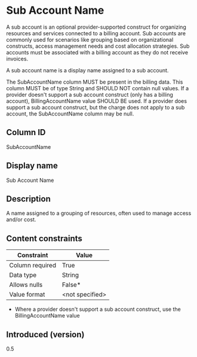 # Sub Account Name

A sub account is an optional provider-supported construct for organizing resources and services connected to a billing account. Sub accounts are commonly used for scenarios like grouping based on organizational constructs, access management needs and cost allocation strategies. Sub accounts must be associated with a billing account as they do not receive invoices.

A sub account name is a display name assigned to a sub account.

The SubAccountName column MUST be present in the billing data. This column MUST be of type String and SHOULD NOT contain null values. If a provider doesn't support a sub account construct (only has a billing account), BillingAccountName value SHOULD BE used. If a provider does support a sub account construct, but the charge does not apply to a sub account, the SubAccountName column may be null.

## Column ID

SubAccountName

## Display name

Sub Account Name

## Description

A name assigned to a grouping of resources, often used to manage access and/or cost.

## Content constraints

| Constraint      | Value           |
|-----------------|-----------------|
| Column required | True            |
| Data type       | String          |
| Allows nulls    | False*          |
| Value format    | \<not specified> |

* Where a provider doesn't support a sub account construct, use the BillingAccountName value

## Introduced (version)

0.5
